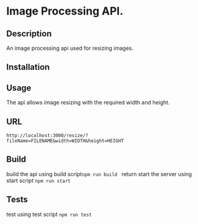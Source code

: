 # Image Processing API.


## Description
An image processing api used for resizing images.


## Installation


## Usage
The api allows image resizing with the required width and height.


## URL
```http://localhost:3000/resize/?fileName=FILENAME&width=WIDTH&height=HEIGHT```

## Build
build the api using build script```npm run build ```  return
start the server using start script ```npm run start```


## Tests
test using test script ```npm run test```
